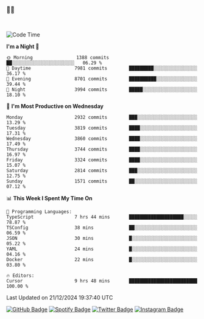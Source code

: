 ### 🤙🍺

<!-- <a href="https://github-readme-stats.vercel.app/api?username=hzak2xx&count_private=true&show_icons=true&theme=dracula">
  <img align="center" src="https://github-readme-stats.vercel.app/api?username=hzak2xx&count_private=true&show_icons=true&theme=dracula" />
</a>
</br> -->
</br>

<!--START_SECTION:waka-->
![Code Time](http://img.shields.io/badge/Code%20Time-3%2C667%20hrs%2036%20mins-blue)

**I'm a Night 🦉** 

```text
🌞 Morning                1388 commits        ██░░░░░░░░░░░░░░░░░░░░░░░   06.29 % 
🌆 Daytime                7981 commits        █████████░░░░░░░░░░░░░░░░   36.17 % 
🌃 Evening                8701 commits        ██████████░░░░░░░░░░░░░░░   39.44 % 
🌙 Night                  3994 commits        █████░░░░░░░░░░░░░░░░░░░░   18.10 % 
```
📅 **I'm Most Productive on Wednesday** 

```text
Monday                   2932 commits        ███░░░░░░░░░░░░░░░░░░░░░░   13.29 % 
Tuesday                  3819 commits        ████░░░░░░░░░░░░░░░░░░░░░   17.31 % 
Wednesday                3860 commits        ████░░░░░░░░░░░░░░░░░░░░░   17.49 % 
Thursday                 3744 commits        ████░░░░░░░░░░░░░░░░░░░░░   16.97 % 
Friday                   3324 commits        ████░░░░░░░░░░░░░░░░░░░░░   15.07 % 
Saturday                 2814 commits        ███░░░░░░░░░░░░░░░░░░░░░░   12.75 % 
Sunday                   1571 commits        ██░░░░░░░░░░░░░░░░░░░░░░░   07.12 % 
```


📊 **This Week I Spent My Time On** 

```text
💬 Programming Languages: 
TypeScript               7 hrs 44 mins       ████████████████████░░░░░   78.87 % 
TSConfig                 38 mins             ██░░░░░░░░░░░░░░░░░░░░░░░   06.59 % 
JSON                     30 mins             █░░░░░░░░░░░░░░░░░░░░░░░░   05.22 % 
YAML                     24 mins             █░░░░░░░░░░░░░░░░░░░░░░░░   04.16 % 
Docker                   22 mins             █░░░░░░░░░░░░░░░░░░░░░░░░   03.80 % 

🔥 Editors: 
Cursor                   9 hrs 48 mins       █████████████████████████   100.00 % 
```


 Last Updated on 21/12/2024 19:37:40 UTC
<!--END_SECTION:waka-->

[![GitHub Badge](https://img.shields.io/badge/GitHub-100000?style=for-the-badge&logo=github&logoColor=white)](https://github.com/hzak2xx)
[![Spotify Badge](https://img.shields.io/badge/Spotify-1ED760?&style=for-the-badge&logo=spotify&logoColor=white)](https://open.spotify.com/user/uf90s6sbbh75a1mt44clkhkvf)
[![Twitter Badge](https://img.shields.io/badge/Twitter-1DA1F2?style=for-the-badge&logo=twitter&logoColor=white)](https://twitter.com/hzak2xx)
[![Instagram Badge](https://img.shields.io/badge/Instagram-E4405F?style=for-the-badge&logo=instagram&logoColor=white)](https://www.instagram.com/hzak2xx/)
